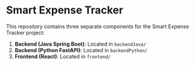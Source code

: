 # Smart Expense Tracker

This repository contains three separate components for the Smart Expense Tracker project:

1. **Backend (Java Spring Boot)**: Located in `backendJava/`
2. **Backend (Python FastAPI)**: Located in `backendPython/`
3. **Frontend (React)**: Located in `frontend/`

